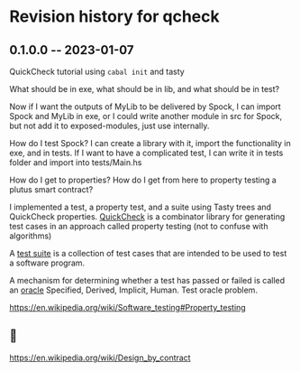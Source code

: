 # Revision history for qcheck

## 0.1.0.0 -- 2023-01-07
QuickCheck tutorial using `cabal init` and tasty

What should be in exe, what should be in lib, and what should be in test?

Now if I want the outputs of MyLib to be delivered by Spock, I can import Spock and MyLib in exe, or I could write another module in src for Spock, but not add it to exposed-modules, just use internally.

How do I test Spock?
I can create a library with it, import the functionality in exe, and in tests.
If I want to have a complicated test, I can write it in tests folder and import into tests/Main.hs

How do I get to properties?
How do I get from here to property testing a plutus smart contract?

I implemented a test, a property test, and a suite using Tasty trees and QuickCheck properties.
[QuickCheck](https://en.wikipedia.org/wiki/QuickCheck) is a combinator library for generating test cases in an approach called property testing (not to confuse with algorithms)

A [test suite](https://en.wikipedia.org/wiki/Test_suite) is a collection of test cases that are intended to be used to test a software program.

A mechanism for determining whether a test has passed or failed is called an [oracle](https://en.wikipedia.org/wiki/Test_oracle)
Specified, Derived, Implicit, Human.
Test oracle problem.

https://en.wikipedia.org/wiki/Software_testing#Property_testing

## 📑

https://en.wikipedia.org/wiki/Design_by_contract
